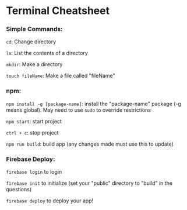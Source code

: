 # Terminal Cheatsheet

### Simple Commands:

`cd`: Change directory

`ls`: List the contents of a directory

`mkdir`: Make a directory

`touch fileName`: Make a file called "fileName"

### npm:

`npm install -g [package-name]`: install the "package-name" package (-g means global). May need to use `sudo` to 
override restrictions

`npm start`: start project

`ctrl + c`: stop project

`npm run build`: build app (any changes made must use this to update)

### Firebase Deploy:

`firebase login` to login

`firebase init`  to initialize (set your "public" directory to "build" in the questions)

`firebase deploy` to deploy your app!